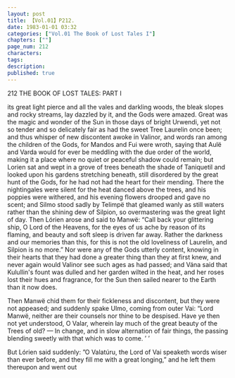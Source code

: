 ```yaml
---
layout: post
title: 【Vol.01】P212.
date: 1983-01-01 03:32
categories: ["Vol.01 The Book of Lost Tales I"]
chapters: [""]
page_num: 212
characters: 
tags: 
description: 
published: true
---
```


<p style="text-indent: 0;">
212     THE BOOK OF LOST TALES: PART I
</p>

its great light pierce and all the vales and darkling woods, the bleak slopes and rocky streams, lay dazzled by it, and the Gods were amazed. Great was the magic and wonder of the Sun in those days of bright Urwendi, yet not so tender and so delicately fair as had the sweet Tree Laurelin once been; and thus whisper of new discontent awoke in Valinor, and words ran among the children of the Gods, for Mandos and Fui were wroth, saying that Aulë and Varda would for ever be meddling with the due order of the world, making it a place where no quiet or peaceful shadow could remain; but Lorien sat and wept in a grove of trees beneath the shade of Taniquetil and looked upon his gardens stretching beneath, still disordered by the great hunt of the Gods, for he had not had the heart for their mending. There the nightingales were silent for the heat danced above the trees, and his poppies were withered, and his evening flowers drooped and gave no scent; and Silmo stood sadly by Telimpë that gleamed wanly as still waters rather than the shining dew of Silpion, so overmastering was the great light of day. Then Lórien arose and said to Manwë: “Call back your glittering ship, O Lord of the Heavens, for the eyes of us ache by reason of its flaming, and beauty and soft sleep is driven far away. Rather the darkness and our memories than this, for this is not the old loveliness of Laurelin, and Silpion is no more.” Nor were any of the Gods utterly content, knowing in their hearts that they had done a greater thing than they at first knew, and never again would Valinor see such ages as had passed; and Vána said that Kulullin's fount was dulled and her garden wilted in the heat, and her roses lost their hues and fragrance, for the Sun then sailed nearer to the Earth than it now does.

Then Manwë chid them for their fickleness and discontent, but they were not appeased; and suddenly spake Ulmo, coming from outer Vai: “Lord Manwë, neither are their counsels nor thine to be despised. Have ye then not yet understood, O Valar, wherein lay much of the great beauty of the Trees of old? — In change, and in slow alternation of fair things, the passing blending sweetly with that which was to come. ’ ’

But Lórien said suddenly: ”O Valatúru, the Lord of Vai speaketh words wiser than ever before, and they fill me with a great longing,” and he left them thereupon and went out

